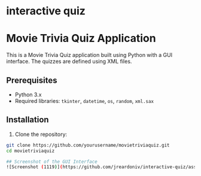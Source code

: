 # interactive quiz

# Movie Trivia Quiz Application

This is a Movie Trivia Quiz application built using Python with a GUI interface. The quizzes are defined using XML files.

## Prerequisites

- Python 3.x
- Required libraries: `tkinter`, `datetime`, `os`, `random`, `xml.sax`

## Installation

1. Clone the repository:

```sh
git clone https://github.com/yourusername/movietriviaquiz.git
cd movietriviaquiz

## Screenshot of the GUI Interface
![Screenshot (1119)](https://github.com/jreardoniv/interactive-quiz/assets/171094811/7b49a7d8-9a9b-4eab-9556-c1054c9c27c4)
